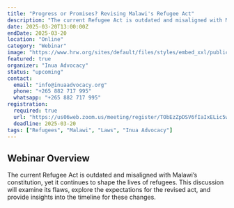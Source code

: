 ```yaml
---
title: "Progress or Promises? Revising Malawi's Refugee Act"
description: "The current Refugee Act is outdated and misaligned with Malawi’s constitution, yet it continues to shape the lives of refugees."
date: 2025-03-20T13:00:00Z
endDate: 2025-03-20
location: "Online"
category: "Webinar"
image: "https://www.hrw.org/sites/default/files/styles/embed_xxl/public/media_2023/06/202306africa_malawi_camp.jpg?itok=rg1nwvsJ"
featured: true
organizer: "Inua Advocacy"
status: "upcoming"
contact:
  email: "info@inuaadvocacy.org"
  phone: "+265 882 717 995"
  whatsapp: "+265 882 717 995"
registration:
  required: true
  url: "https://us06web.zoom.us/meeting/register/TObEzZpDSV6fIaIxELic5w"
  deadline: 2025-03-20
tags: ["Refugees", "Malawi", "Laws", "Inua Advocacy"]
---
```


## Webinar Overview

The current Refugee Act is outdated and misaligned with Malawi’s constitution, yet it continues to shape the lives of refugees. This discussion will examine its flaws, explore the expectations for the revised act, and provide insights into the timeline for these changes.


